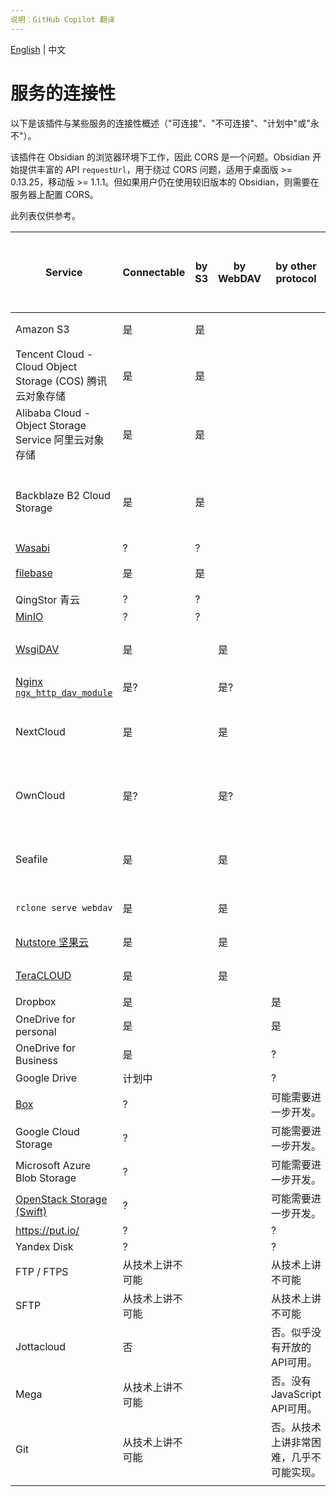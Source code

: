 ```yaml
---
说明：GitHub Copilot 翻译
---
```

[English](/docs/services_connectable_or_not.md) | 中文

# 服务的连接性

以下是该插件与某些服务的连接性概述（"可连接"、"不可连接"、"计划中"或"永不"）。

该插件在 Obsidian 的浏览器环境下工作，因此 CORS 是一个问题。Obsidian 开始提供丰富的 API `requestUrl`，用于绕过 CORS 问题，适用于桌面版 >= 0.13.25，移动版 >= 1.1.1。但如果用户仍在使用较旧版本的 Obsidian，则需要在服务器上配置 CORS。

此列表仅供参考。

| Service                                                                               | Connectable | by S3 | by WebDAV | by other protocol                                                | can bypass CORS issue in latest Obsidian | need CORS config in old Obsidian                 |
| ------------------------------------------------------------------------------------- | ----------- | ----- | --------- | ---------------------------------------------------------------- | ---------------------------------------- | ------------------------------------------------ |
| Amazon S3                                                                             | 是          | 是    |           |                                                                  | 是                                       | [需要配置CORS。](./s3_cors_configure.md)          |
| Tencent Cloud - Cloud Object Storage (COS) 腾讯云对象存储                             | 是          | 是    |           |                                                                  | 是                                       | 需要配置CORS。                                    |
| Alibaba Cloud - Object Storage Service 阿里云对象存储                                 | 是          | 是    |           |                                                                  | 是                                       | 需要配置CORS。                                    |
| Backblaze B2 Cloud Storage                                                            | 是          | 是    |           |                                                                  | 是                                       | 其CORS规则不允许非HTTP(S)来源。                   |
| [Wasabi](https://wasabi.com)                                                          | ?           | ?     |           |                                                                  |                                          |                                                  |
| [filebase](https://filebase.com/)                                                     | 是          | 是    |           |                                                                  | 是                                       | 需要配置CORS。                                    |
| QingStor 青云                                                                         | ?           | ?     |           |                                                                  |                                          |                                                  |
| [MinIO](https://min.io/)                                                              | ?           | ?     |           |                                                                  |                                          |                                                  |
| [WsgiDAV](https://github.com/mar10/wsgidav)                                           | 是          |       | 是        |                                                                  | 是                                       | 可以设置CORS规则。                               |
| [Nginx `ngx_http_dav_module`](http://nginx.org/en/docs/http/ngx_http_dav_module.html) | 是?         |       | 是?       |                                                                  | 是?                                      | ?                                                |
| NextCloud                                                                             | 是          |       | 是        |                                                                  | 是?                                      | 默认情况下没有CORS配置。                         |
| OwnCloud                                                                              | 是?         |       | 是?       |                                                                  | 是?                                      | 默认情况下没有CORS配置。                         |
| Seafile                                                                               | 是          |       | 是        |                                                                  | 是?                                      | 默认情况下没有CORS配置。                         |
| `rclone serve webdav`                                                                 | 是          |       | 是        |                                                                  | 是                                       | 不支持CORS。                                      |
| [Nutstore 坚果云](https://www.jianguoyun.com/)                                        | 是          |       | 是        |                                                                  | 是                                       | 不支持CORS。                                      |
| [TeraCLOUD](https://teracloud.jp/en/)                                                 | 是          |       | 是        |                                                                  | 是                                       | 不支持CORS。                                      |
| Dropbox                                                                               | 是          |       |           | 是                                                               |                                          |                                                  |
| OneDrive for personal                                                                 | 是          |       |           | 是                                                               |                                          |                                                  |
| OneDrive for Business                                                                 | 是          |       |           | ?                                                                |                                          |                                                  |
| Google Drive                                                                          | 计划中      |       |           | ?                                                                |                                          |                                                  |
| [Box](https://www.box.com/)                                                           | ?           |       |           | 可能需要进一步开发。                                             |                                          |                                                  |
| Google Cloud Storage                                                                  | ?           |       |           | 可能需要进一步开发。                                             |                                          |                                                  |
| Microsoft Azure Blob Storage                                                          | ?           |       |           | 可能需要进一步开发。                                             |                                          |                                                  |
| [OpenStack Storage (Swift)](https://github.com/openstack/swift)                       | ?           |       |           | 可能需要进一步开发。                                             |                                          |                                                  |
| https://put.io/                                                                       | ?           |       |           | ?                                                                |                                          |                                                  |
| Yandex Disk                                                                           | ?           |       |           | ?                                                                |                                          |                                                  |
| FTP / FTPS                                                                            | 从技术上讲不可能 |       |           | 从技术上讲不可能                                                  |                                          |                                                  |
| SFTP                                                                                  | 从技术上讲不可能 |       |           | 从技术上讲不可能                                                  |                                          |                                                  |
| Jottacloud                                                                            | 否          |       |           | 否。似乎没有开放的API可用。                                      |                                          |                                                  |
| Mega                                                                                  | 从技术上讲不可能 |       |           | 否。没有JavaScript API可用。                                     |                                          |                                                  |
| Git                                                                                   | 从技术上讲不可能 |       |           | 否。从技术上讲非常困难，几乎不可能实现。                          |                                          |                                                  |
|                                                                                       |             |       |           |                                                                  |                                          |                                                  |
